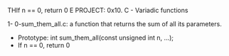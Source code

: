 THIf n == 0, return 0
E PROJECT: 0x10. C - Variadic functions

1- 0-sum_them_all.c:  a function that returns the sum of all its parameters. 
- Prototype: int sum_them_all(const unsigned int n, ...);
- If n == 0, return 0
